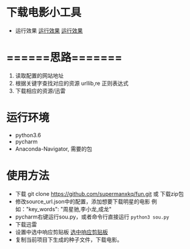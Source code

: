 # 下载电影小工具

* 运行效果
    [运行效果](https://https://github.com/supermanxkq/fun/tree/master/img/WX20180121-235229@2x.png)
    [运行效果](https://github.com/supermanxkq/fun/tree/master/img/WX20180122-000056@2x.png)
# ======思路=======
1. 读取配置的网站地址
2. 根据关键字查找对应的资源  urllib,re 正则表达式
3. 下载相应的资源/迅雷

# 运行环境
   * python3.6
   * pycharm
   * Anaconda-Navigator, 需要的包

# 使用方法

* 下载 git clone https://github.com/supermanxkq/fun.git 或 下载zip包
* 修改source_url.json中的配置，添加想要下载明星的电影    例如："key_words": "周星驰,李小龙,成龙"
* pycharm右键运行sou.py，或者命令行直接运行 ```python3 sou.py```
* 下载迅雷
* 设置中选中响应剪贴板
   [选中响应剪贴板](https://github.com/supermanxkq/fun/tree/master/img/WX20180121-234816@2x.png)
* 复制当前项目下生成的种子文件，下载电影。